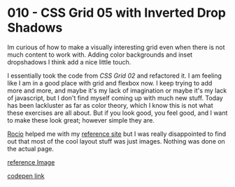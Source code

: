 # 010 - CSS Grid 05 with Inverted Drop Shadows

Im curious of how to make a visually interesting grid even when there is not much content to work with. Adding color backgrounds and inset dropshadows I think add a nice little touch.

I essentially took the code from *CSS Grid 02* and refactored it. I am feeling like I am in a good place with grid and flexbox now. I keep trying to add more and more, and maybe it's my lack of imagination or maybe it's my lack of javascript, but I don't find myself coming up with much new stuff. Today has been lackluster as far as color theory, which I know this is not what these exercises are all about. But if you look good, you feel good, and I want to make these look great; however simple they are.

[Rocío](https://tinyinterface.com/) helped me with my [reference site](http://strelka.com/) but I was really disappointed to find out that most of the cool layout stuff was just images. Nothing was done on the actual page. 

[reference Image](http://strelka.com/img/3596c0e9ce929b88/tnn-banner-2080-1280.png)

[codepen link](https://codepen.io/buildingsareheavy/pen/YONwWa)

